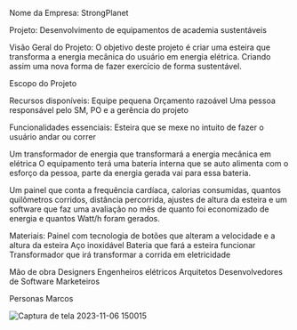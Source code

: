Nome da Empresa: StrongPlanet

Projeto: Desenvolvimento de equipamentos de academia sustentáveis

Visão Geral do Projeto: O objetivo deste projeto é criar uma esteira que transforma a energia mecânica do usuário em energia elétrica. Criando assim uma nova forma de fazer exercício de forma sustentável.

Escopo do Projeto

Recursos disponíveis:
Equipe pequena
Orçamento razoável
Uma pessoa responsável pelo SM, PO e a gerência do projeto

Funcionalidades essenciais:
Esteira que se mexe no intuito de fazer o usuário andar ou correr

Um transformador de energia que transformará a energia mecânica em elétrica
O equipamento terá uma bateria interna que se auto alimenta com o esforço da pessoa, parte da energia gerada vai para essa bateria.

Um painel que conta a frequência cardíaca, calorias consumidas, quantos quilômetros corridos, distância percorrida, ajustes de altura da esteira e um  software que faz uma avaliação no mês de quanto foi economizado de energia e quantos Watt/h foram gerados.

Materiais:
Painel com tecnologia de botões que alteram a velocidade e a altura da esteira
Aço inoxidável
Bateria que fará a esteira funcionar 
Transformador que irá transformar a corrida em eletricidade

Mão de obra
Designers
Engenheiros elétricos
Arquitetos
Desenvolvedores de Software
Marketeiros

Personas
Marcos

![Captura de tela 2023-11-06 150015](https://github.com/YanYamim/StrongPlanet-FGTI/assets/119015786/94491354-778d-466d-a29a-e76ed7e5708f)

